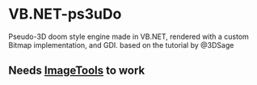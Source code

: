 # VB.NET-ps3uDo
Pseudo-3D doom style engine made in VB.NET, rendered with a custom Bitmap implementation, and GDI. based on the tutorial by @3DSage

## Needs [ImageTools](https://github.com/kran27/ImageTools) to work
